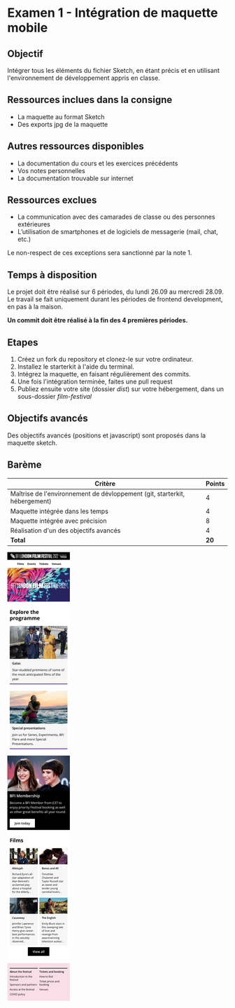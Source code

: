 # Examen 1 - Intégration de maquette mobile

## Objectif

Intégrer tous les éléments du fichier Sketch, en étant précis et en utilisant l'environnement de développement appris en classe.

## Ressources inclues dans la consigne

- La maquette au format Sketch
- Des exports jpg de la maquette

## Autres ressources disponibles

- La documentation du cours et les exercices précédents
- Vos notes personnelles
- La documentation trouvable sur internet

## Ressources exclues

- La communication avec des camarades de classe ou des personnes extérieures
- L’utilisation de smartphones et de logiciels de messagerie (mail, chat, etc.)

Le non-respect de ces exceptions sera sanctionné par la note 1.

## Temps à disposition

Le projet doit être réalisé sur 6 périodes, du lundi 26.09 au mercredi 28.09.
Le travail se fait uniquement durant les périodes de frontend development, en pas à la maison.

**Un commit doit être réalisé à la fin des 4 premières périodes.**

## Etapes

1. Créez un fork du repository et clonez-le sur votre ordinateur.
2. Installez le starterkit à l'aide du terminal.
3. Intégrez la maquette, en faisant régulièrement des commits.
4. Une fois l'intégration terminée, faites une pull request
5. Publiez ensuite votre site (dossier _dist_) sur votre hébergement, dans un sous-dossier _film-festival_

## Objectifs avancés

Des objectifs avancés (positions et javascript) sont proposés dans la maquette sketch.

## Barème

| Critère                                                                    | Points |
| -------------------------------------------------------------------------- | ------ |
| Maîtrise de l'environnement de dévloppement (git, starterkit, hébergement) | 4      |
| Maquette intégrée dans les temps                                           | 4      |
| Maquette intégrée avec précision                                           | 8      |
| Réalisation d'un des objectifs avancés                                     | 4      |
| **Total**                                                                  | **20** |

![](maquette%401x.jpg)
